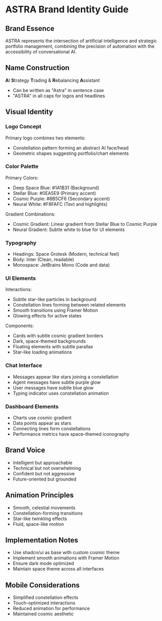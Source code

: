 # ASTRA Brand Identity Guide

## Brand Essence
ASTRA represents the intersection of artificial intelligence and strategic portfolio management, combining the precision of automation with the accessibility of conversational AI.

## Name Construction
**A**I **S**trategy **T**rading & **R**ebalancing **A**ssistant
- Can be written as "Astra" in sentence case
- "ASTRA" in all caps for logos and headlines

## Visual Identity

### Logo Concept
Primary logo combines two elements:
- Constellation pattern forming an abstract AI face/head
- Geometric shapes suggesting portfolio/chart elements

### Color Palette
Primary Colors:
- Deep Space Blue: #1A1B31 (Background)
- Stellar Blue: #0EA5E9 (Primary accent)
- Cosmic Purple: #8B5CF6 (Secondary accent)
- Neural White: #F8FAFC (Text and highlights)

Gradient Combinations:
- Cosmic Gradient: Linear gradient from Stellar Blue to Cosmic Purple
- Neural Gradient: Subtle white to blue for UI elements

### Typography
- Headings: Space Grotesk (Modern, technical feel)
- Body: Inter (Clean, readable)
- Monospace: JetBrains Mono (Code and data)

### UI Elements
Interactions:
- Subtle star-like particles in background
- Constellation lines forming between related elements
- Smooth transitions using Framer Motion
- Glowing effects for active states

Components:
- Cards with subtle cosmic gradient borders
- Dark, space-themed backgrounds
- Floating elements with subtle parallax
- Star-like loading animations

### Chat Interface
- Messages appear like stars joining a constellation
- Agent messages have subtle purple glow
- User messages have subtle blue glow
- Typing indicator uses constellation animation

### Dashboard Elements
- Charts use cosmic gradient
- Data points appear as stars
- Connecting lines form constellations
- Performance metrics have space-themed iconography

## Brand Voice
- Intelligent but approachable
- Technical but not overwhelming
- Confident but not aggressive
- Future-oriented but grounded

## Animation Principles
- Smooth, celestial movements
- Constellation-forming transitions
- Star-like twinkling effects
- Fluid, space-like motion

## Implementation Notes
- Use shadcn/ui as base with custom cosmic theme
- Implement smooth animations with Framer Motion
- Ensure dark mode optimized
- Maintain space theme across all interfaces

## Mobile Considerations
- Simplified constellation effects
- Touch-optimized interactions
- Reduced animation for performance
- Maintained cosmic aesthetic